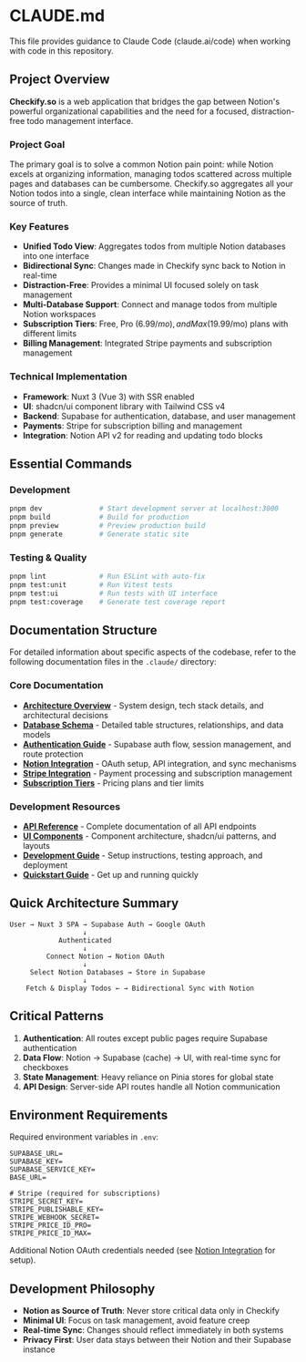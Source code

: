 # CLAUDE.md

This file provides guidance to Claude Code (claude.ai/code) when working with code in this repository.

## Project Overview

**Checkify.so** is a web application that bridges the gap between Notion's powerful organizational capabilities and the need for a focused, distraction-free todo management interface. 

### Project Goal
The primary goal is to solve a common Notion pain point: while Notion excels at organizing information, managing todos scattered across multiple pages and databases can be cumbersome. Checkify.so aggregates all your Notion todos into a single, clean interface while maintaining Notion as the source of truth.

### Key Features
- **Unified Todo View**: Aggregates todos from multiple Notion databases into one interface
- **Bidirectional Sync**: Changes made in Checkify sync back to Notion in real-time
- **Distraction-Free**: Provides a minimal UI focused solely on task management
- **Multi-Database Support**: Connect and manage todos from multiple Notion workspaces
- **Subscription Tiers**: Free, Pro ($6.99/mo), and Max ($19.99/mo) plans with different limits
- **Billing Management**: Integrated Stripe payments and subscription management

### Technical Implementation
- **Framework**: Nuxt 3 (Vue 3) with SSR enabled
- **UI**: shadcn/ui component library with Tailwind CSS v4
- **Backend**: Supabase for authentication, database, and user management
- **Payments**: Stripe for subscription billing and management
- **Integration**: Notion API v2 for reading and updating todo blocks

## Essential Commands

### Development
```bash
pnpm dev              # Start development server at localhost:3000
pnpm build            # Build for production
pnpm preview          # Preview production build
pnpm generate         # Generate static site
```

### Testing & Quality
```bash
pnpm lint             # Run ESLint with auto-fix
pnpm test:unit        # Run Vitest tests
pnpm test:ui          # Run tests with UI interface
pnpm test:coverage    # Generate test coverage report
```

## Documentation Structure

For detailed information about specific aspects of the codebase, refer to the following documentation files in the `.claude/` directory:

### Core Documentation
- [**Architecture Overview**](.claude/technical/architecture.md) - System design, tech stack details, and architectural decisions
- [**Database Schema**](.claude/technical/database-schema.md) - Detailed table structures, relationships, and data models
- [**Authentication Guide**](.claude/getting-started/authentication.md) - Supabase auth flow, session management, and route protection
- [**Notion Integration**](.claude/features/notion-integration.md) - OAuth setup, API integration, and sync mechanisms
- [**Stripe Integration**](.claude/features/stripe-integration.md) - Payment processing and subscription management
- [**Subscription Tiers**](.claude/features/subscription-tiers.md) - Pricing plans and tier limits

### Development Resources
- [**API Reference**](.claude/technical/api-reference.md) - Complete documentation of all API endpoints
- [**UI Components**](.claude/technical/ui-components.md) - Component architecture, shadcn/ui patterns, and layouts
- [**Development Guide**](.claude/getting-started/development.md) - Setup instructions, testing approach, and deployment
- [**Quickstart Guide**](.claude/getting-started/quickstart.md) - Get up and running quickly

## Quick Architecture Summary

```
User → Nuxt 3 SPA → Supabase Auth → Google OAuth
                  ↓
            Authenticated
                  ↓
         Connect Notion → Notion OAuth
                  ↓
     Select Notion Databases → Store in Supabase
                  ↓
    Fetch & Display Todos ← → Bidirectional Sync with Notion
```

## Critical Patterns

1. **Authentication**: All routes except public pages require Supabase authentication
2. **Data Flow**: Notion → Supabase (cache) → UI, with real-time sync for checkboxes
3. **State Management**: Heavy reliance on Pinia stores for global state
4. **API Design**: Server-side API routes handle all Notion communication

## Environment Requirements

Required environment variables in `.env`:
```
SUPABASE_URL=
SUPABASE_KEY=
SUPABASE_SERVICE_KEY=
BASE_URL=

# Stripe (required for subscriptions)
STRIPE_SECRET_KEY=
STRIPE_PUBLISHABLE_KEY=
STRIPE_WEBHOOK_SECRET=
STRIPE_PRICE_ID_PRO=
STRIPE_PRICE_ID_MAX=
```

Additional Notion OAuth credentials needed (see [Notion Integration](.claude/features/notion-integration.md) for setup).

## Development Philosophy

- **Notion as Source of Truth**: Never store critical data only in Checkify
- **Minimal UI**: Focus on task management, avoid feature creep
- **Real-time Sync**: Changes should reflect immediately in both systems
- **Privacy First**: User data stays between their Notion and their Supabase instance